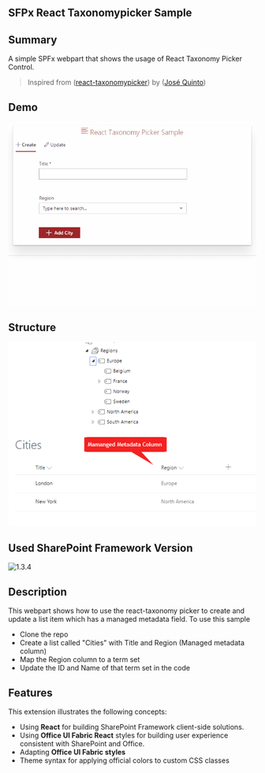 ## SFPx React Taxonomypicker Sample

## Summary
A simple SPFx webpart that shows the usage of React Taxonomy Picker Control.

> Inspired from ([react-taxonomypicker](https://www.npmjs.com/package/react-taxonomypicker)) by ([José Quinto](https://github.com/jquintozamora))

## Demo
![React Taxonomy Picker Sample](./assets/spfx-react-tax-sample.gif)

## Structure
![Taxonomy Structure](./assets/Cities_List.png)

## Used SharePoint Framework Version 
![1.3.4](https://img.shields.io/badge/version-1.3.4-green.svg)

## Description

This webpart shows how to use the react-taxonomy picker to create and update a list item which has a managed metadata field. To use this sample
- Clone the repo
- Create a list called "Cities" with Title and Region (Managed metadata column)
- Map the Region column to a term set
- Update the ID and Name of that term set in the code

## Features
This extension illustrates the following concepts:
- Using **React** for building SharePoint Framework client-side solutions.
- Using **Office UI Fabric React** styles for building user experience consistent with SharePoint and Office.
- Adapting **Office UI Fabric styles**
- Theme syntax for applying official colors to custom CSS classes
